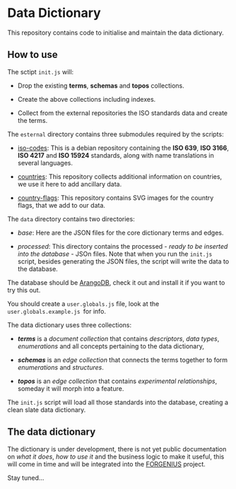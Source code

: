 # Data Dictionary

This repository contains code to initialise and maintain the data dictionary.

## How to use

The sctipt `init.js` will:

- Drop the existing **terms**, **schemas** and **topos** collections.

- Create the above collections including indexes.

- Collect from the external repositories the ISO standards data and create the terms.

The `esternal` directory contains three submodules required by the scripts:

- [iso-codes](https://salsa.debian.org/iso-codes-team/iso-codes.git): This is a debian repository containing the **ISO 639**, **ISO 3166**, **ISO 4217** and **ISO 15924** standards, along with name translations in several languages.

- [countries](https://github.com/mledoze/countries.git): This repository collects additional information on countries, we use it here to add ancillary data.

- [country-flags](https://github.com/hjnilsson/country-flags.git): This repository contains SVG images for the country flags, that we add to our data.

The `data` directory contains two directories:

- *base*: Here are the JSON files for the core dictionary terms and edges.

- *processed*: This directory contains the processed - *ready to be inserted into the database* - JSOn files. Note that when you run the `init.js` script, besides generating the JSON files, the script will write the data to the database.

The database should be [ArangoDB](https://www.arangodb.com), check it out and install it if you want to try this out.

You should create a `user.globals.js` file, look at the `user.globals.example.js `for info.

The data dictionary uses three collections:

* ***terms*** is a *document collection* that contains *descriptors*, *data types*, *enumerations* and all concepts pertaining to the data dictionary, 

* ***schemas*** is an *edge collection* that connects the terms together to form *enumerations* and *structures*.

* ***topos*** is an *edge collection* that contains *experimental relationships*, someday it will morph into a feature.

The `init.js` script will load all those standards into the database, creating a clean slate data dictionary.

## The data dictionary

The dictionary is under development, there is not yet public documentation on *what it does*, *how to use it* and the business logic to make it useful, this will come in time and will be integrated into the [FORGENIUS](https://www.forgenius.eu) project.

Stay tuned...